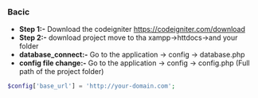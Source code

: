 ### Bacic 

* __Step 1:-__ Download the codeigniter https://codeigniter.com/download
* __Step 2:-__ download project move to tha xampp->httdocs->and your folder
* __database_connect:-__ Go to the application -> config -> database.php
* __config file change:-__ Go to the application -> config -> config.php  (Full path of the project folder)
```php 
$config['base_url'] = 'http://your-domain.com';
```
